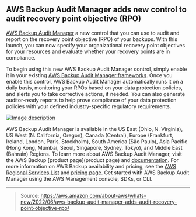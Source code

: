 ## AWS Backup Audit Manager adds new control to audit recovery point objective (RPO)

[AWS Backup Audit Manager](https://aws.amazon.com/backup/faqs/) a new control that you can use to audit and report on the recovery point objective (RPO) of your backups. With this launch, you can now specify your organizational recovery point objectives for your resources and evaluate whether your recovery points are in compliance.

To begin using this new AWS Backup Audit Manager control, simply enable it in your existing [AWS Backup Audit Manager frameworks](https://docs.aws.amazon.com/aws-backup/latest/devguide/working-with-audit-frameworks.html). Once you enable this control, AWS Backup Audit Manager automatically runs it on a daily basis, monitoring your RPOs based on your data protection policies, and alerts you to take corrective actions, if needed. You can also generate auditor-ready reports to help prove compliance of your data protection policies with your defined industry-specific regulatory requirements.

[![Image description](https://dev-to-uploads.s3.amazonaws.com/uploads/articles/r71m2wk06x3ib803b96l.png)](https://serverspace.io/ref/466650)

AWS Backup Audit Manager is available in the US East (Ohio, N. Virginia), US West (N. California, Oregon), Canada (Central), Europe (Frankfurt, Ireland, London, Paris, Stockholm), South America (São Paulo), Asia Pacific (Hong Kong, Mumbai, Seoul, Singapore, Sydney, Tokyo), and Middle East (Bahrain) Regions. To learn more about AWS Backup Audit Manager, visit the AWS Backup [product page](product page) and [documentation](https://docs.aws.amazon.com/aws-backup/latest/devguide/aws-backup-audit-manager.html). For more information on AWS Backup availability and pricing, see the [AWS Regional Services List](https://aws.amazon.com/about-aws/global-infrastructure/regional-product-services/) and [pricing page](https://aws.amazon.com/backup/pricing/). Get started with AWS Backup Audit Manager using the AWS Management console, SDKs, or CLI. 

---

> Source: https://aws.amazon.com/about-aws/whats-new/2022/06/aws-backup-audit-manager-adds-audit-recovery-point-objective-rpo/